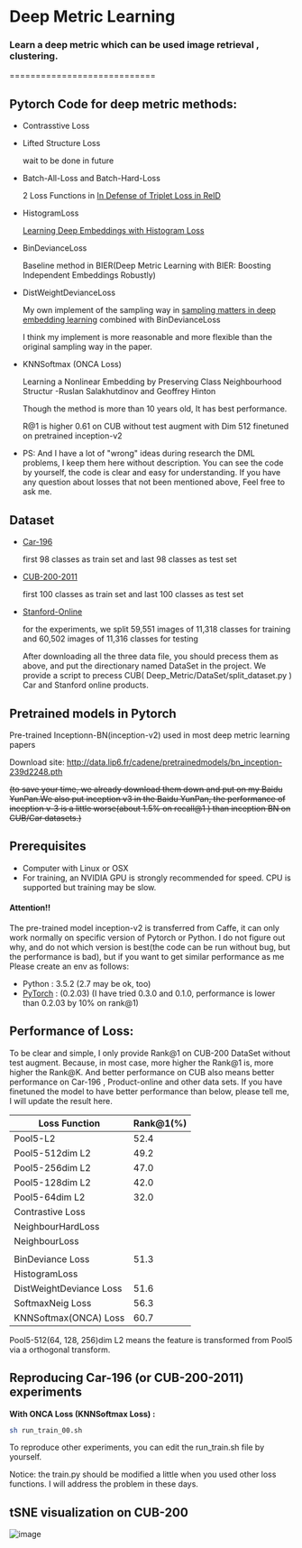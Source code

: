 # Deep Metric Learning

### Learn a deep metric which can be used image retrieval , clustering.
============================

## Pytorch Code for deep metric methods:

- Contrasstive Loss

- Lifted Structure Loss
[](https://www.cv-foundation.org/openaccess/content_cvpr_2016/papers/Song_Deep_Metric_Learning_CVPR_2016_paper.pdf)

    wait to be done in future


- Batch-All-Loss and Batch-Hard-Loss

    2 Loss Functions in [In Defense of Triplet Loss in ReID](https://arxiv.org/abs/1703.07737)


- HistogramLoss

    [Learning Deep Embeddings with Histogram Loss](https://arxiv.org/abs/1611.00822)

- BinDevianceLoss

    Baseline method in BIER(Deep Metric Learning with BIER: Boosting Independent Embeddings Robustly)

- DistWeightDevianceLoss

  My own implement of the sampling way in [sampling matters in deep embedding learning](https://arxiv.org/abs/1706.07567) combined with BinDevianceLoss

  I think my implement is more reasonable and more flexible than the original sampling way in the paper.

- KNNSoftmax (ONCA Loss)


   Learning a Nonlinear Embedding by Preserving Class Neighbourhood Structur  -Ruslan Salakhutdinov and Geoffrey Hinton


  Though the method is more than 10 years old, It has best performance.


  R@1 is higher 0.61 on  CUB without test augment with Dim 512 finetuned on pretrained inception-v2

- PS: And I have a lot of "wrong" ideas during research the DML problems,
I keep them here without description.
You can see the code by yourself, the code is clear and easy for understanding.
If you have any question about losses that  not been mentioned above,
Feel free to ask me.


## Dataset
- [Car-196](http://ai.stanford.edu/~jkrause/cars/car_devkit.tgz)

   first 98 classes as train set and last 98 classes as test set
- [CUB-200-2011](http://www.vision.caltech.edu/visipedia-data/CUB-200/images.tgz)

  first 100 classes as train set and last 100 classes as test set

- [Stanford-Online](ftp://cs.stanford.edu/cs/cvgl/Stanford_Online_Products.zip)
  
  for the experiments, we split 59,551 images of 11,318 classes for training and 60,502 images of 11,316 classes for testing

  After downloading all the three data file, you should precess them as above, and put the directionary named DataSet in the project.
  We provide a script to precess CUB( Deep_Metric/DataSet/split_dataset.py ) Car and Stanford online products.

## Pretrained models in Pytorch

Pre-trained Inceptionn-BN(inception-v2) used in most deep metric learning papers

Download site: http://data.lip6.fr/cadene/pretrainedmodels/bn_inception-239d2248.pth

~~(to save your time, we already download them down and put on my Baidu YunPan.We also put inception v3 in the Baidu YunPan, the performance of inception v-3 is a little worse(about 1.5% on recall@1 ) than inception BN on CUB/Car datasets.)~~
## Prerequisites

- Computer with Linux or OSX
- For training, an NVIDIA GPU is strongly recommended for speed. CPU is supported but training may be slow.

#### Attention!!
The pre-trained model inception-v2 is transferred from Caffe, it can only  work normally on specific version of Pytorch or Python.
I do not figure out why, and do not which version is best(the code can be run without bug, but the performance is bad), but if you want to get similar performance as me
Please create an env as follows:

- Python : 3.5.2 (2.7 may be ok, too)
- [PyTorch](http://pytorch.org)  : (0.2.03)
(I have tried 0.3.0 and 0.1.0,  performance is lower than 0.2.03 by 10% on rank@1)


## Performance of Loss:

To be clear and simple, I only provide Rank@1 on CUB-200 DataSet without test augment. Because, in most case, more higher the Rank@1 is,  more higher the Rank@K.
And better performance on CUB also means better performance on Car-196 , Product-online and other data sets.
If you have finetuned the model to have better performance than below, please tell me, I will update the result here.


|Loss Function| Rank@1(%)|
|---|---
|Pool5-L2|52.4|
|Pool5-512dim L2|49.2|
|Pool5-256dim L2|47.0|
|Pool5-128dim L2|42.0|
|Pool5-64dim L2|32.0|
|Contrastive Loss||
|NeighbourHardLoss||
|NeighbourLoss||
|||
|BinDeviance Loss|51.3|
|HistogramLoss| |
|DistWeightDeviance Loss|51.6|
|SoftmaxNeig Loss|56.3|
|KNNSoftmax(ONCA) Loss|60.7|

Pool5-512(64, 128, 256)dim L2 means the feature is transformed from Pool5 via a orthogonal transform.

## Reproducing Car-196 (or CUB-200-2011) experiments

**With  ONCA Loss (KNNSoftmax Loss) :**

```bash
sh run_train_00.sh
```

To reproduce other experiments, you can edit the run_train.sh file by yourself.

Notice:
the train.py should be modified a little when you used other loss functions.
I will address the problem in these days.


## tSNE visualization on CUB-200
![image](https://github.com/bnulihaixia/Deep_metric/Vision/tsne-cub.jpg)